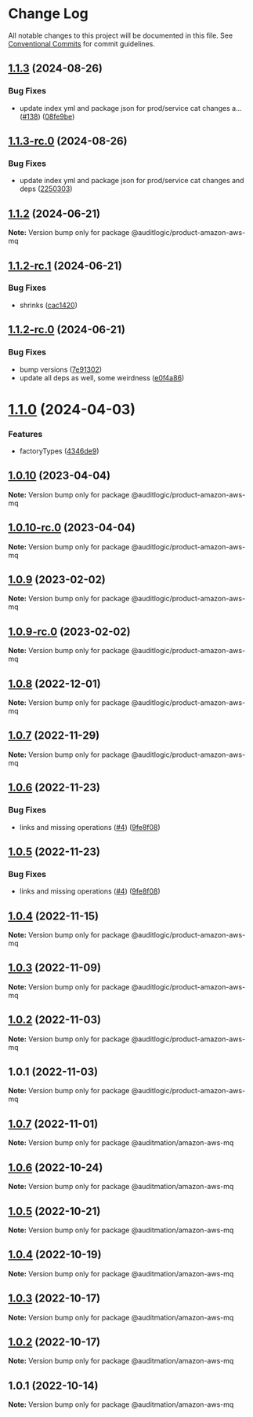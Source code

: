 # Change Log

All notable changes to this project will be documented in this file.
See [Conventional Commits](https://conventionalcommits.org) for commit guidelines.

## [1.1.3](https://github.com/auditlogic/product/compare/@auditlogic/product-amazon-aws-mq@1.1.2...@auditlogic/product-amazon-aws-mq@1.1.3) (2024-08-26)


### Bug Fixes

* update index yml and package json for prod/service cat changes a… ([#138](https://github.com/auditlogic/product/issues/138)) ([08fe9be](https://github.com/auditlogic/product/commit/08fe9beb1c8457462a19bc69caa02e6212d97e1a))





## [1.1.3-rc.0](https://github.com/auditlogic/product/compare/@auditlogic/product-amazon-aws-mq@1.1.2...@auditlogic/product-amazon-aws-mq@1.1.3-rc.0) (2024-08-26)


### Bug Fixes

* update index yml and package json for prod/service cat changes and deps ([2250303](https://github.com/auditlogic/product/commit/225030363a363608240135b7ebed386b28f01e4b))





## [1.1.2](https://github.com/auditlogic/product/compare/@auditlogic/product-amazon-aws-mq@1.1.2-rc.1...@auditlogic/product-amazon-aws-mq@1.1.2) (2024-06-21)

**Note:** Version bump only for package @auditlogic/product-amazon-aws-mq





## [1.1.2-rc.1](https://github.com/auditlogic/product/compare/@auditlogic/product-amazon-aws-mq@1.1.2-rc.0...@auditlogic/product-amazon-aws-mq@1.1.2-rc.1) (2024-06-21)


### Bug Fixes

* shrinks ([cac1420](https://github.com/auditlogic/product/commit/cac14200fefcd8183ab69fe89a47bd3f70f563e9))





## [1.1.2-rc.0](https://github.com/auditlogic/product/compare/@auditlogic/product-amazon-aws-mq@1.1.0...@auditlogic/product-amazon-aws-mq@1.1.2-rc.0) (2024-06-21)


### Bug Fixes

* bump versions ([7e91302](https://github.com/auditlogic/product/commit/7e913023b8b312150ed7762c32fbbe616be71de5))
* update all deps as well, some weirdness ([e0f4a86](https://github.com/auditlogic/product/commit/e0f4a864714e2d3de6bbf3da014d5312fe53be2f))





# [1.1.0](https://github.com/auditlogic/product/compare/@auditlogic/product-amazon-aws-mq@1.0.10...@auditlogic/product-amazon-aws-mq@1.1.0) (2024-04-03)


### Features

* factoryTypes ([4346de9](https://github.com/auditlogic/product/commit/4346de92693aee892fccf725338ffc7b80ab182b))





## [1.0.10](https://github.com/auditlogic/product/compare/@auditlogic/product-amazon-aws-mq@1.0.9...@auditlogic/product-amazon-aws-mq@1.0.10) (2023-04-04)

**Note:** Version bump only for package @auditlogic/product-amazon-aws-mq





## [1.0.10-rc.0](https://github.com/auditlogic/product/compare/@auditlogic/product-amazon-aws-mq@1.0.9...@auditlogic/product-amazon-aws-mq@1.0.10-rc.0) (2023-04-04)

**Note:** Version bump only for package @auditlogic/product-amazon-aws-mq





## [1.0.9](https://github.com/auditlogic/product/compare/@auditlogic/product-amazon-aws-mq@1.0.8...@auditlogic/product-amazon-aws-mq@1.0.9) (2023-02-02)

**Note:** Version bump only for package @auditlogic/product-amazon-aws-mq





## [1.0.9-rc.0](https://github.com/auditlogic/product/compare/@auditlogic/product-amazon-aws-mq@1.0.8...@auditlogic/product-amazon-aws-mq@1.0.9-rc.0) (2023-02-02)

**Note:** Version bump only for package @auditlogic/product-amazon-aws-mq





## [1.0.8](https://github.com/auditlogic/product/compare/@auditlogic/product-amazon-aws-mq@1.0.7...@auditlogic/product-amazon-aws-mq@1.0.8) (2022-12-01)

**Note:** Version bump only for package @auditlogic/product-amazon-aws-mq





## [1.0.7](https://github.com/auditlogic/product/compare/@auditlogic/product-amazon-aws-mq@1.0.6...@auditlogic/product-amazon-aws-mq@1.0.7) (2022-11-29)

**Note:** Version bump only for package @auditlogic/product-amazon-aws-mq





## [1.0.6](https://github.com/auditlogic/product/compare/@auditlogic/product-amazon-aws-mq@1.0.4...@auditlogic/product-amazon-aws-mq@1.0.6) (2022-11-23)


### Bug Fixes

* links and missing operations ([#4](https://github.com/auditlogic/product/issues/4)) ([9fe8f08](https://github.com/auditlogic/product/commit/9fe8f08fe7c57fdb79f991ac35bd6ac2e7dcad38))





## [1.0.5](https://github.com/auditlogic/product/compare/@auditlogic/product-amazon-aws-mq@1.0.4...@auditlogic/product-amazon-aws-mq@1.0.5) (2022-11-23)


### Bug Fixes

* links and missing operations ([#4](https://github.com/auditlogic/product/issues/4)) ([9fe8f08](https://github.com/auditlogic/product/commit/9fe8f08fe7c57fdb79f991ac35bd6ac2e7dcad38))





## [1.0.4](https://github.com/auditlogic/product/compare/@auditlogic/product-amazon-aws-mq@1.0.3...@auditlogic/product-amazon-aws-mq@1.0.4) (2022-11-15)

**Note:** Version bump only for package @auditlogic/product-amazon-aws-mq





## [1.0.3](https://github.com/auditlogic/product/compare/@auditlogic/product-amazon-aws-mq@1.0.2...@auditlogic/product-amazon-aws-mq@1.0.3) (2022-11-09)

**Note:** Version bump only for package @auditlogic/product-amazon-aws-mq





## [1.0.2](https://github.com/auditlogic/product/compare/@auditlogic/product-amazon-aws-mq@1.0.1...@auditlogic/product-amazon-aws-mq@1.0.2) (2022-11-03)

**Note:** Version bump only for package @auditlogic/product-amazon-aws-mq





## 1.0.1 (2022-11-03)

**Note:** Version bump only for package @auditlogic/product-amazon-aws-mq





## [1.0.7](https://github.com/auditmation/store-content/compare/@auditmation/amazon-aws-mq@1.0.6...@auditmation/amazon-aws-mq@1.0.7) (2022-11-01)

**Note:** Version bump only for package @auditmation/amazon-aws-mq





## [1.0.6](https://github.com/auditmation/store-content/compare/@auditmation/amazon-aws-mq@1.0.5...@auditmation/amazon-aws-mq@1.0.6) (2022-10-24)

**Note:** Version bump only for package @auditmation/amazon-aws-mq





## [1.0.5](https://github.com/auditmation/store-content/compare/@auditmation/amazon-aws-mq@1.0.4...@auditmation/amazon-aws-mq@1.0.5) (2022-10-21)

**Note:** Version bump only for package @auditmation/amazon-aws-mq





## [1.0.4](https://github.com/auditmation/store-content/compare/@auditmation/amazon-aws-mq@1.0.3...@auditmation/amazon-aws-mq@1.0.4) (2022-10-19)

**Note:** Version bump only for package @auditmation/amazon-aws-mq





## [1.0.3](https://github.com/auditmation/store-content/compare/@auditmation/amazon-aws-mq@1.0.2...@auditmation/amazon-aws-mq@1.0.3) (2022-10-17)

**Note:** Version bump only for package @auditmation/amazon-aws-mq





## [1.0.2](https://github.com/auditmation/store-content/compare/@auditmation/amazon-aws-mq@1.0.1...@auditmation/amazon-aws-mq@1.0.2) (2022-10-17)

**Note:** Version bump only for package @auditmation/amazon-aws-mq





## 1.0.1 (2022-10-14)

**Note:** Version bump only for package @auditmation/amazon-aws-mq
